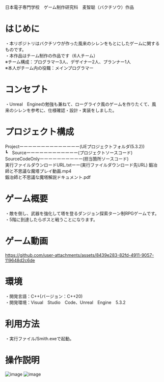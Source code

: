 日本電子専門学校　ゲーム制作研究科　麦智聪（バクチソウ）作品

# はじめに
・本リポジトリはバクチソウが作った風来のシレンをもとにしたゲームに関するものです。  
・本作品はチーム制作の作品です（6人チーム）  
※チーム構成：プログラマー3人、デザイナー2人、プランナー1人  
※本人がチーム内の役職：メインプログラマー  

# コンセプト
・Unreal　Engineの勉強も兼ねて、ローグライク風のゲームを作りたくて、風来のシレンを参考に、仕様確認・設計・実装をしました。

# プロジェクト構成
Projectーーーーーーーーーーーーーー(UEプロジェクトフォルダ(5.3.2))  
  ┗　Sourceーーーーーーーーーーーー(プロジェクトソースコード)   
SourceCodeOnlyーーーーーーーーーー(担当箇所ソースコード)  
実行ファイルダウンロードURL.txtーー(実行ファイルダウンロード先URL) 
鍛冶師と不思議な魔塔プレイ動画.mp4  
鍛冶師と不思議な魔塔解説ドキュメント.pdf
 
# ゲーム概要
・敵を倒し、武器を強化して塔を登るダンジョン探索ターン制RPGゲームです。   
・5階に到達したらボスと戦うことになります。

# ゲーム動画

https://github.com/user-attachments/assets/8439e283-82fd-4911-9057-119648d2c6de

# 環境
・開発言語：C++(バージョン：C++20)  
・開発環境：Visual　Studio　Code、Unreal　Engine　5.3.2

# 利用方法
・実行ファイル/Smith.exeで起動。

# 操作説明

![image](https://github.com/user-attachments/assets/318cb790-cc0e-47c4-9e79-fc5c87f4d41a)
![image](https://github.com/user-attachments/assets/c4036b0d-8a59-473b-9813-6c83a90b21e1)



